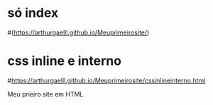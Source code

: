 # só index
#(https://arthurgaelll.github.io/Meuprimeirosite/)
# css inline e interno
#https://arthurgaelll.github.io/Meuprimeirosite/cssinlineinterno.html

Meu prieiro site em HTML

